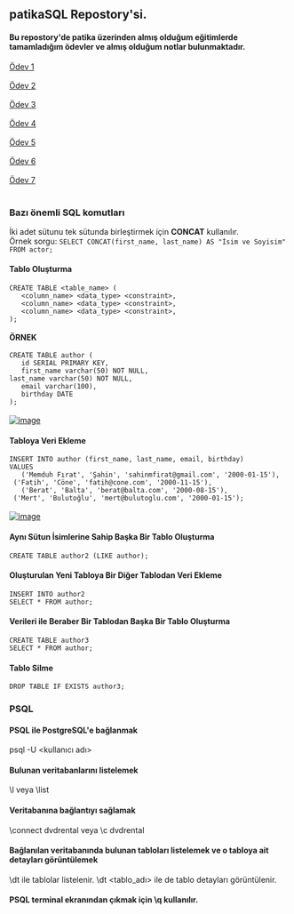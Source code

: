 ## patikaSQL Repostory'si.
#### Bu repostory'de patika üzerinden almış olduğum eğitimlerde tamamladığım ödevler ve almış olduğum notlar bulunmaktadır.
[Ödev 1](https://github.com/frattshn/patikaOdevler/blob/main/odev1.sql) <br/><br/>
[Ödev 2](https://github.com/frattshn/patikaOdevler/blob/main/odev2.sql) <br/><br/>
[Ödev 3](https://github.com/frattshn/patikaOdevler/blob/main/odev3.sql) <br/><br/>
[Ödev 4](https://github.com/frattshn/patikaOdevler/blob/main/odev4.sql) <br/><br/>
[Ödev 5](https://github.com/frattshn/patikaOdevler/blob/main/odev5.sql) <br/><br/>
[Ödev 6](https://github.com/frattshn/patikaOdevler/blob/main/odev6.sql) <br/><br/>
[Ödev 7](https://github.com/frattshn/patikaOdevler/blob/main/odev7.sql) <br/><br/>

### Bazı önemli SQL komutları
İki adet sütunu tek sütunda birleştirmek için **CONCAT** kullanılır. <br>
Örnek sorgu: `SELECT CONCAT(first_name, last_name) AS "İsim ve Soyisim" FROM actor;` <br>
#### Tablo Oluşturma
`CREATE TABLE <table_name> (` <br>
`   <column_name> <data_type> <constraint>,` <br>
`   <column_name> <data_type> <constraint>,` <br>
`   <column_name> <data_type> <constraint>,` <br>
`);` <br> <br>
**ÖRNEK** <br> <br>
`CREATE TABLE author (` <br>
`	id SERIAL PRIMARY KEY,` <br>
`	first_name varchar(50) NOT NULL,` <br>
`last_name varchar(50) NOT NULL, `<br>
`	email varchar(100),` <br>
`	birthday DATE` <br>
`); ` <br> <br>
[![image](https://r.resimlink.com/ISDe.png)](https://resimlink.com/ISDe)

#### Tabloya Veri Ekleme
`INSERT INTO author (first_name, last_name, email, birthday)` <br>
`VALUES` <br>
`	('Memduh Fırat', 'Şahin', 'sahinmfirat@gmail.com', '2000-01-15'),` <br>
` ('Fatih', 'Cöne', 'fatih@cone.com', '2000-11-15'),` <br>
`	('Berat', 'Balta', 'berat@balta.com', '2000-08-15'),` <br>
` ('Mert', 'Bulutoğlu', 'mert@bulutoglu.com', '2000-01-15');` <br> <br>
 [![image](https://r.resimlink.com/mFPR0.png)](https://resimlink.com/mFPR0)
 
 #### Aynı Sütun İsimlerine Sahip Başka Bir Tablo Oluşturma
 `CREATE TABLE author2 (LIKE author);` <br>
 
 #### Oluşturulan Yeni Tabloya Bir Diğer Tablodan Veri Ekleme
 `INSERT INTO author2` <br>
 `SELECT * FROM author;`
 
 #### Verileri ile Beraber Bir Tablodan Başka Bir Tablo Oluşturma
 `CREATE TABLE author3` <br>
 `SELECT * FROM author;`
 
 #### Tablo Silme
 `DROP TABLE IF EXISTS author3;`

### PSQL
#### PSQL ile PostgreSQL'e bağlanmak
psql -U <kullanıcı adı>

#### Bulunan veritabanlarını listelemek
\l veya \list

#### Veritabanına bağlantıyı sağlamak
\connect dvdrental veya \c dvdrental

#### Bağlanılan veritabanında bulunan tabloları listelemek ve o tabloya ait detayları görüntülemek
\dt ile tablolar listelenir. \dt <tablo_adı> ile de tablo detayları görüntülenir.

#### PSQL terminal ekranından çıkmak için \q kullanılır.
 
